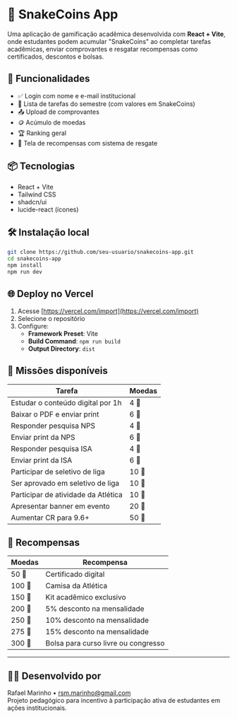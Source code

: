 # 🐍 SnakeCoins App

Uma aplicação de gamificação acadêmica desenvolvida com **React + Vite**, onde estudantes podem acumular "SnakeCoins" ao completar tarefas acadêmicas, enviar comprovantes e resgatar recompensas como certificados, descontos e bolsas.

## 🚀 Funcionalidades

- ✅ Login com nome e e-mail institucional
- 🧩 Lista de tarefas do semestre (com valores em SnakeCoins)
- 📤 Upload de comprovantes
- 🪙 Acúmulo de moedas
- 🏆 Ranking geral
- 🎁 Tela de recompensas com sistema de resgate

## 📦 Tecnologias

- React + Vite
- Tailwind CSS
- shadcn/ui
- lucide-react (ícones)

## 🛠️ Instalação local

```bash
git clone https://github.com/seu-usuario/snakecoins-app.git
cd snakecoins-app
npm install
npm run dev
```

## 🌐 Deploy no Vercel

1. Acesse [https://vercel.com/import](https://vercel.com/import)
2. Selecione o repositório
3. Configure:
   - **Framework Preset**: Vite
   - **Build Command**: `npm run build`
   - **Output Directory**: `dist`

## 🎯 Missões disponíveis

| Tarefa | Moedas |
|--------|--------|
| Estudar o conteúdo digital por 1h | 4 🐍 |
| Baixar o PDF e enviar print | 6 🐍 |
| Responder pesquisa NPS | 4 🐍 |
| Enviar print da NPS | 6 🐍 |
| Responder pesquisa ISA | 4 🐍 |
| Enviar print da ISA | 6 🐍 |
| Participar de seletivo de liga | 10 🐍 |
| Ser aprovado em seletivo de liga | 10 🐍 |
| Participar de atividade da Atlética | 10 🐍 |
| Apresentar banner em evento | 20 🐍 |
| Aumentar CR para 9.6+ | 50 🐍 |

## 🎁 Recompensas

| Moedas | Recompensa |
|--------|------------|
| 50 🐍 | Certificado digital |
| 100 🐍 | Camisa da Atlética |
| 150 🐍 | Kit acadêmico exclusivo |
| 200 🐍 | 5% desconto na mensalidade |
| 250 🐍 | 10% desconto na mensalidade |
| 275 🐍 | 15% desconto na mensalidade |
| 300 🐍 | Bolsa para curso livre ou congresso |

---

## 🧑‍💻 Desenvolvido por
Rafael Marinho • rsm.marinho@gmail.com  
Projeto pedagógico para incentivo à participação ativa de estudantes em ações institucionais.
